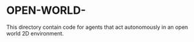 # OPEN-WORLD-
This directory contain code for agents that act autonomously in an open world 2D environment.
